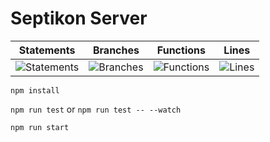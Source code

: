 # Septikon Server
| Statements                  | Branches                | Functions                 | Lines                |
| --------------------------- | ----------------------- | ------------------------- | -------------------- |
| ![Statements](https://img.shields.io/badge/Coverage-86.42%25-yellow.svg) | ![Branches](https://img.shields.io/badge/Coverage-78.58%25-red.svg) | ![Functions](https://img.shields.io/badge/Coverage-87.34%25-yellow.svg) | ![Lines](https://img.shields.io/badge/Coverage-89.79%25-yellow.svg)    |

`npm install`

`npm run test` or `npm run test -- --watch`

`npm run start`